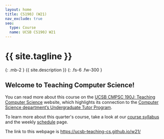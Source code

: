 ```yaml
---
layout: home
title: CS190J (W21)
nav_exclude: true
seo:
  type: Course
  name: UCSB CS190J W21
---
```


# {{ site.tagline }}
{: .mb-2 }
{{ site.description }}
{: .fs-6 .fw-300 }

<!--
{% if site.announcements %}
{{ site.announcements.last }}
[Announcements](announcements.md){: .btn .btn-outline .fs-3 }
{% endif %}
-->

## Welcome to Teaching Computer Science!

You can read more about this course on the [UCSB CMPSC 190J: Teaching Computer Science](https://ucsb-teaching-cs.github.io) website, which highlights its connection to the [Computer Science department’s Undergraduate Tutor Program](http://cs.ucsb.edu/education/undergrad/ut).

To learn more about this quarter's course, take a look at our [course syllabus](about.md) and the weekly [schedule](schedule.md) page.

The link to this webpage is <https://ucsb-teaching-cs.github.io/w21/>
